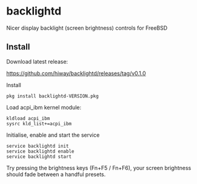 # backlightd

Nicer display backlight (screen brightness) controls for FreeBSD

## Install

Download latest release:

https://github.com/hiway/backlightd/releases/tag/v0.1.0

Install

```console
pkg install backlightd-VERSION.pkg
```

Load acpi_ibm kernel module:

```console
kldload acpi_ibm
sysrc kld_list+=acpi_ibm
```

Initialise, enable and start the service

```console
service backlightd init
service backlightd enable
service backlightd start
```

Try pressing the brightness keys (Fn+F5 / Fn+F6), 
your screen brightness should fade 
between a handful presets.
